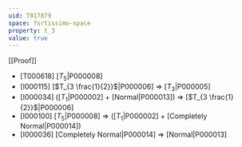 ```yaml
---
uid: T017879
space: fortissimo-space
property: t_3
value: true
---
```

[[Proof]]

* [T000618] [$T_5$|P000008]
* [I000115] [$T_{3 \frac{1}{2}}$|P000006] => [$T_3$|P000005]
* [I000034] ([$T_1$|P000002] + [Normal|P000013]) => [$T_{3 \frac{1}{2}}$|P000006]
* [I000100] [$T_5$|P000008] => ([$T_1$|P000002] + [Completely Normal|P000014])
* [I000036] [Completely Normal|P000014] => [Normal|P000013]

